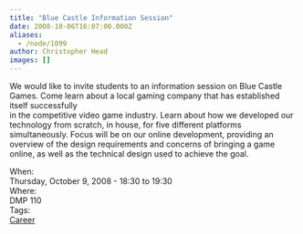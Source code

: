 ```yaml
---
title: "Blue Castle Information Session"
date: 2008-10-06T16:07:00.000Z
aliases:
  - /node/1099
author: Christopher Head
images: []
---
```


<div class="field field-name-body field-type-text-with-summary field-label-hidden"><div class="field-items"><div class="field-item even"><p>We would like to invite students to an information session on Blue Castle Games. Come learn about a local gaming company that has established itself successfully<br>
in the competitive video game industry. Learn about how we developed our technology from scratch, in house, for five different platforms simultaneously. Focus will be on our online development, providing an overview of the design requirements and concerns of bringing a game online, as well as the technical design used to achieve the goal.</p>
</div></div></div><div class="field field-name-field-dates field-type-datetime field-label-above"><div class="field-label">When:&#xA0;</div><div class="field-items"><div class="field-item even"><span class="date-display-single">Thursday, October 9, 2008 - <span class="date-display-range"><span class="date-display-start">18:30</span> to <span class="date-display-end">19:30</span></span></span></div></div></div><div class="field field-name-field-location field-type-text field-label-above"><div class="field-label">Where:&#xA0;</div><div class="field-items"><div class="field-item even">DMP 110</div></div></div>    <footer>
    <div class="field field-name-field-tags field-type-taxonomy-term-reference field-label-above"><div class="field-label">Tags:&#xA0;</div><div class="field-items"><div class="field-item even"><a href="/career">Career</a></div></div></div>      </footer>
